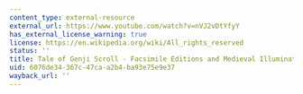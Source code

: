 ```yaml
---
content_type: external-resource
external_url: https://www.youtube.com/watch?v=nVJ2vDtYfyY
has_external_license_warning: true
license: https://en.wikipedia.org/wiki/All_rights_reserved
status: ''
title: Tale of Genji Scroll - Facsimile Editions and Medieval Illuminated Manuscripts
uid: 6076de34-367c-47ca-a2b4-ba93e75e9e37
wayback_url: ''
---
```

